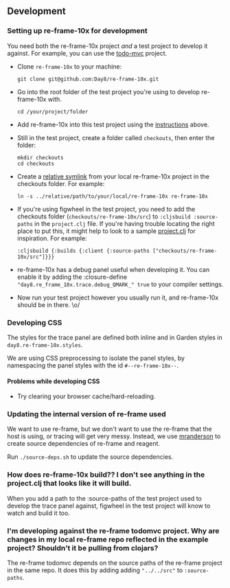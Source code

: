 ## Development

### Setting up re-frame-10x for development

You need both the re-frame-10x project _and_ a test project to develop it against. For example, you can use the [todo-mvc](https://github.com/Day8/re-frame/tree/master/examples/todomvc) project.

- Clone `re-frame-10x` to your machine:

  ```
  git clone git@github.com:Day8/re-frame-10x.git
  ```

- Go into the root folder of the test project you're using to develop re-frame-10x with.

  ```
  cd /your/project/folder
  ```

- Add re-frame-10x into this test project using the [instructions](README.md#installation) above.

- Still in the test project, create a folder called `checkouts`, then enter the folder:

  ```
  mkdir checkouts
  cd checkouts
  ```

- Create a [relative symlink](https://superuser.com/questions/146231/how-do-i-create-a-relative-symbolic-link-in-linux) from your local re-frame-10x project in the checkouts folder. For example:

  ```
  ln -s ../relative/path/to/your/local/re-frame-10x re-frame-10x
  ```

- If you're using figwheel in the test project, you need to add the checkouts folder (`checkouts/re-frame-10x/src`) to `:cljsbuild :source-paths` in the `project.clj` file. If you're having trouble locating the right place to put this, it might help to look to a sample [project.clj](https://github.com/technomancy/leiningen/blob/stable/sample.project.clj) for inspiration. For example:

  ```
  :cljsbuild {:builds {:client {:source-paths ["checkouts/re-frame-10x/src"]}}}
  ```

- re-frame-10x has a debug panel useful when developing it. You can enable it by adding the :closure-define `"day8.re_frame_10x.trace.debug_QMARK_" true` to your compiler settings.

- Now run your test project however you usually run it, and re-frame-10x should be in there. \o/


### Developing CSS

The styles for the trace panel are defined both inline and in Garden styles in `day8.re-frame-10x.styles`.

We are using CSS preprocessing to isolate the panel styles, by namespacing the panel styles with the id `#--re-frame-10x--`.

#### Problems while developing CSS

- Try clearing your browser cache/hard-reloading.

### Updating the internal version of re-frame used

We want to use re-frame, but we don't want to use the re-frame that the host is using, or tracing will get very messy. Instead, we use [mranderson](https://github.com/benedekfazekas/mranderson) to create source dependencies of re-frame and reagent.

Run `./source-deps.sh` to update the source dependencies.

### How does re-frame-10x build?? I don't see anything in the project.clj that looks like it will build.
    
When you add a path to the :source-paths of the test project used to develop the trace panel against, figwheel in the test project will know to watch and build it too.

### I'm developing against the re-frame todomvc project. Why are changes in my local re-frame repo reflected in the example project? Shouldn't it be pulling from clojars?

The re-frame todomvc depends on the source paths of the re-frame project in the same repo. It does this by adding adding `"../../src"` to `:source-paths`.
